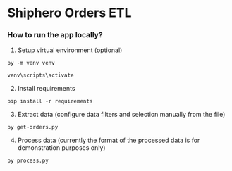 # Shiphero Orders ETL

 ### How to run the app locally?

1. Setup virtual environment (optional)
```
py -m venv venv
```
```
venv\scripts\activate
```

2. Install requirements
```
pip install -r requirements
```

3. Extract data (configure data filters and selection manually from the file)
```
py get-orders.py
```

4. Process data (currently the format of the processed data is for demonstration purposes only)
```
py process.py
```